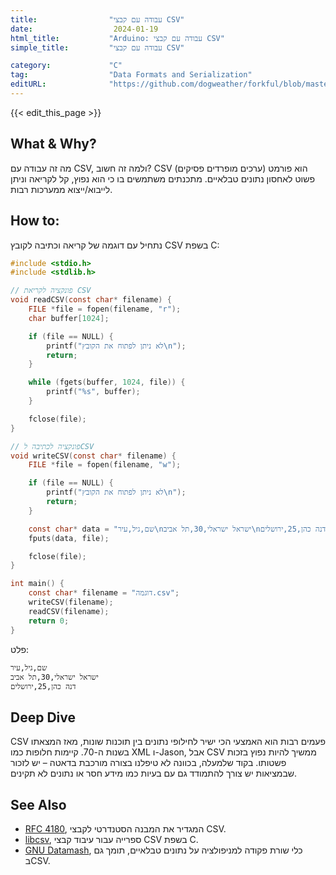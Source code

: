 ```yaml
---
title:                "עבודה עם קבצי CSV"
date:                  2024-01-19
html_title:           "Arduino: עבודה עם קבצי CSV"
simple_title:         "עבודה עם קבצי CSV"

category:             "C"
tag:                  "Data Formats and Serialization"
editURL:              "https://github.com/dogweather/forkful/blob/master/content/he/c/working-with-csv.md"
---
```


{{< edit_this_page >}}

## What & Why?
מה זה עבודה עם CSV, ולמה זה חשוב? CSV (ערכים מופרדים פסיקים) הוא פורמט פשוט לאחסון נתונים טבלאיים. מתכנתים משתמשים בו כי הוא נפוץ, קל לקריאה וניתן לייבוא/ייצוא ממערכות רבות.

## How to:
נתחיל עם דוגמה של קריאה וכתיבה לקובץ CSV בשפת C:

```C
#include <stdio.h>
#include <stdlib.h>

// פונקציה לקריאת CSV
void readCSV(const char* filename) {
    FILE *file = fopen(filename, "r");
    char buffer[1024];

    if (file == NULL) {
        printf("לא ניתן לפתוח את הקובץ\n");
        return;
    }

    while (fgets(buffer, 1024, file)) {
        printf("%s", buffer);
    }

    fclose(file);
}

// פונקציה לכתיבה לCSV
void writeCSV(const char* filename) {
    FILE *file = fopen(filename, "w");

    if (file == NULL) {
        printf("לא ניתן לפתוח את הקובץ\n");
        return;
    }

    const char* data = "שם,גיל,עיר\nישראל ישראלי,30,תל אביב\nדנה כהן,25,ירושלים\n";
    fputs(data, file);

    fclose(file);
}

int main() {
    const char* filename = "דוגמה.csv";
    writeCSV(filename);
    readCSV(filename);
    return 0;
}
```

פלט:
```
שם,גיל,עיר
ישראל ישראלי,30,תל אביב
דנה כהן,25,ירושלים
```

## Deep Dive
CSV פעמים רבות הוא האמצעי הכי ישיר לחילופי נתונים בין תוכנות שונות, מאז המצאתו בשנות ה-70. קיימות חלופות כמו XML ו-Jason, אבל CSV ממשיך להיות נפוץ בזכות פשטותו. בקוד שלמעלה, בכוונה לא טיפלנו בצורה מורכבת בדאטה – יש לזכור שבמציאות יש צורך להתמודד גם עם בעיות כמו מידע חסר או נתונים לא תקינים.

## See Also
- [RFC 4180](https://tools.ietf.org/html/rfc4180), המגדיר את המבנה הסטנדרטי לקבצי CSV.
- [libcsv](http://sourceforge.net/projects/libcsv/), ספרייה עבור עיבוד קבצי CSV בשפת C.
- [GNU Datamash](https://www.gnu.org/software/datamash/), כלי שורת פקודה למניפולציה על נתונים טבלאיים, תומך גם בCSV.
